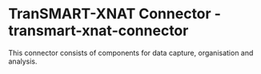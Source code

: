 # TranSMART-XNAT Connector - transmart-xnat-connector
This connector consists of components for data capture, organisation and analysis. 
